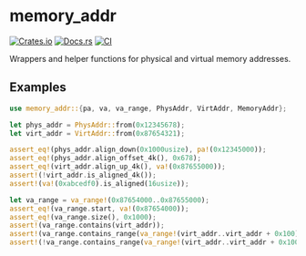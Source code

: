 # memory_addr

[![Crates.io](https://img.shields.io/crates/v/memory_addr)](https://crates.io/crates/memory_addr)
[![Docs.rs](https://docs.rs/memory_addr/badge.svg)](https://docs.rs/memory_addr)
[![CI](https://github.com/arceos-org/memory_addr/actions/workflows/ci.yml/badge.svg?branch=main)](https://github.com/arceos-org/memory_addr/actions/workflows/ci.yml)

Wrappers and helper functions for physical and virtual memory addresses.

## Examples

```rust
use memory_addr::{pa, va, va_range, PhysAddr, VirtAddr, MemoryAddr};

let phys_addr = PhysAddr::from(0x12345678);
let virt_addr = VirtAddr::from(0x87654321);

assert_eq!(phys_addr.align_down(0x1000usize), pa!(0x12345000));
assert_eq!(phys_addr.align_offset_4k(), 0x678);
assert_eq!(virt_addr.align_up_4k(), va!(0x87655000));
assert!(!virt_addr.is_aligned_4k());
assert!(va!(0xabcedf0).is_aligned(16usize));

let va_range = va_range!(0x87654000..0x87655000);
assert_eq!(va_range.start, va!(0x87654000));
assert_eq!(va_range.size(), 0x1000);
assert!(va_range.contains(virt_addr));
assert!(va_range.contains_range(va_range!(virt_addr..virt_addr + 0x100)));
assert!(!va_range.contains_range(va_range!(virt_addr..virt_addr + 0x1000)));
```

